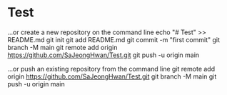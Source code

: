 # Test

...or create a new repository on the command line
echo "# Test" >> README.md
git init
git add README.md
git commit -m "first commit"
git branch -M main
git remote add origin https://github.com/SaJeongHwan/Test.git
git push -u origin main

...or push an existing repository from the command line
git remote add origin https://github.com/SaJeongHwan/Test.git
git branch -M main
git push -u origin main
